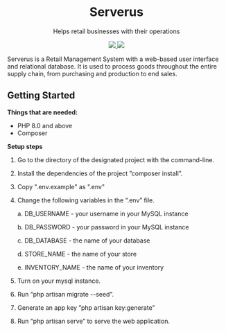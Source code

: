 <div align="center">
    <h1>Serverus</h1>
    <p>Helps retail businesses with their operations</p>
    <a href="https://serverusrms.herokuapp.com">
        <img src="https://img.shields.io/badge/demo-https%3A%2F%2Fserverusrms.herokuapp.com-green">
    </a>
    <img src="https://img.shields.io/mastodon/follow/109370119736891087?domain=https%3A%2F%2Fhachyderm.io&style=social">

</div>

Serverus is a Retail Management System with a web-based user interface and relational database. It is used to process goods throughout the entire supply chain, from purchasing and production to end sales. 


## Getting Started
**Things that are needed:**
- PHP 8.0 and above
- Composer

**Setup steps**
1. Go to the directory of the designated project with the command-line.
2. Install the dependencies of the project ”composer install”.
3. Copy ".env.example" as ".env"
4. Change the following variables in the “.env” file.

    a. DB_USERNAME - your username in your MySQL instance

    b. DB_PASSWORD - your password in your MySQL instance

    c. DB_DATABASE - the name of your database

    d. STORE_NAME - the name of your store

    e. INVENTORY_NAME - the name of your inventory

5. Turn on your mysql instance.
6. Run “php artisan migrate --seed”.
7. Generate an app key ”php artisan key:generate”
8. Run “php artisan serve” to serve the web application.
